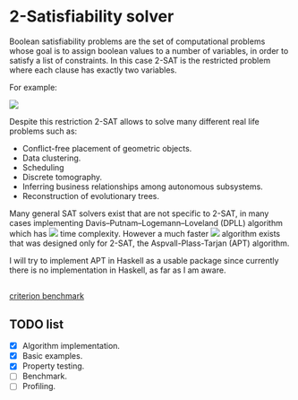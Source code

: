 # 2-Satisfiability solver

Boolean satisfiability problems are the set of computational problems whose goal is to assign boolean values to a number of variables, in order to satisfy a list of constraints. In this case 2-SAT is the restricted problem where each clause has exactly two variables. 

For example:

<img src="https://render.githubusercontent.com/render/math?math=(x_1 \vee x_2) \wedge (x_3 \vee x_4) \wedge ... \wedge (x_i \vee x_j)">

Despite this restriction 2-SAT allows to solve many different real life problems such as: 

- Conflict-free placement of geometric objects.
- Data clustering.
- Scheduling
- Discrete tomography.
- Inferring business relationships among autonomous subsystems.
- Reconstruction of evolutionary trees.

Many general SAT solvers exist that are not specific to 2-SAT, in many cases implementing Davis–Putnam–Logemann–Loveland (DPLL) algorithm which has <img src="https://render.githubusercontent.com/render/math?math=O(2^N)"> time complexity. However a much faster <img src="https://render.githubusercontent.com/render/math?math=O(N)"> algorithm exists that was designed only for 2-SAT, the Aspvall-Plass-Tarjan (APT) algorithm.

I will try to implement APT in Haskell as a usable package since currently there is no implementation in Haskell, as far as I am aware.

##

[criterion benchmark](https://htmlpreview.github.io/?https://github.com/albertojcalle/2sat/blob/develop/bench.html)

## TODO list

- [x] Algorithm implementation.
- [x] Basic examples.
- [x] Property testing.
- [ ] Benchmark.
- [ ] Profiling.

